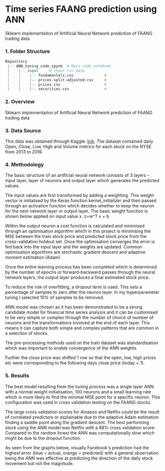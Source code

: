 # Time series FAANG prediction using ANN

Sklearn implementaiton of Artificial Neural Network prediction of FAANG trading data

### 1. Folder Structure

```python
Repository
 |-- ANN_tuning_code.ipynb	# Main code notebook
 |    |-- input     # input csv data
 |    |    |-- fundamentals.csv              # 
 |    |    |-- prices-split-adjusted.csv     #
 |    |    |-- prices.csv                    # 
 |    |    |-- securities.csv                #
```

### 2. Overview

Sklearn implementaiton of Artificial Neural Network prediction of FAANG trading data

### 3. Data Source

This data was obtained through Kaggle: [link](https://www.kaggle.com/dgawlik/nyse). The dataset contained daily Open, Close, Low, High and Volume metrics for each stock on the NYSE from 2013 to 2016.

### 4. Methodology

The basic structure of an artificial neural network consists of 3 layers – input layer, layer of neurons and output layer which generates the predicted values.
 
The input values are first transformed by adding a weighting. This weight vector is initialised by the Keras function kernel_initializer and then passed through an activation function which decides whether to keep the neuron for the next network layer or output layer. The basic weight function is shown below applied on input value x. z=w^T x + b

Within the output neuron a cost function is calculated and minimised through an optimisation algorithm which in this project is minimising the MSE between the train stock price and predicted stock price from the cross-validation holdout set. Once the optimisation converges the error is fed back into the input layer and the weights are updated. Common optimisation algorithms are stochastic gradient descent and adaptive moment estimation (Adam).

Once the entire learning process has been completed which is determined by the number of epochs or forward-backward passes through the neural network layers, the output layer produces a final estimated stock price.

To reduce the risk of overfitting, a dropout term is used. This sets a percentage of samples to zero after the neuron layer. In my hyperparameter tuning I selected 10% of samples to be removed.

ANN model was chosen as it has been demonstrated to be a strong candidate model for financial time series analysis and it can be customised to be very simple or complex through the number of choice of number of neurons and the transformations involved at the end of each layer. This means it can capture both simple and complex patterns that are common in a selection of stocks.

The pre-processing methods used on the train dataset was standardisation which was important to enable convergence of the ANN weights.

Further the close price was shifted 1 row so that the open, low, high prices etc were corresponding to the following days close price (today + 1).


### 5. Results

The best model resulting from the tuning process was a single layer ANN with a normal weight initialisation, 100 neurons and a small learning rate which is more likely to find the minimal MSE point for a specific neuron. This configuration was used in cross validation testing on the FAANG stocks.


The large cross validation scores for Amazon and Netflix could be the result of correlated predictors or explainable due to the adaptive Adam estimation finding a saddle point along the gradient descent. The best performing stock using the ANN model was Netflix with a 88% cross validation score. Compared to the random forest the ANN was computationally slow which might be due to the dropout function.

As seen from the graphs below, visually Facebook's prediction had the highest error (blue = actual, orange = predicted) with a general observation being the ANN was effective at predicting the direction of the daily stock movement but not the magnitude.

